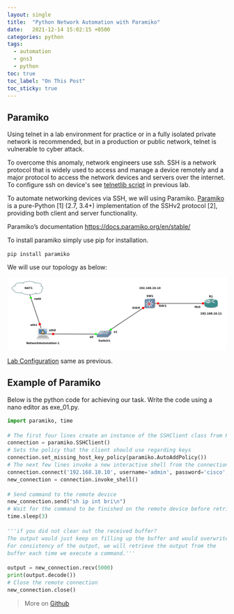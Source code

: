 ```yaml
---
layout: single
title:  "Python Network Automation with Paramiko"
date:   2021-12-14 15:02:15 +0500
categories: python
tags: 
  - automation
  - gns3
  - python
toc: true
toc_label: "On This Post"
toc_sticky: true
---
```


## Paramiko
Using telnet in a lab environment for practice or in a fully isolated private network is recommended, but in a production or public network, telnet is vulnerable to cyber attack.

To overcome this anomaly, network engineers use ssh. SSH is a network protocol that is widely used to access and manage a device remotely and a major protocol to access the network devices and servers over the internet. To configure ssh on device's see [telnetlib script](https://sydasif.github.io/python/network-automation-gns3/#ssh-configuration) in previous lab.

To automate networking devices via SSH, we will using Paramiko. [Paramiko](https://www.paramiko.org/) is a pure-Python [1] (2.7, 3.4+) implementation of the SSHv2 protocol [2], providing both client and server functionality.

Paramiko’s documentation <https://docs.paramiko.org/en/stable/>

To install paramiko simply use pip for installation.

`pip install paramiko`

We will use our topology as below:

![picture](/assets/images/network_automation.png)

[Lab Configuration](https://sydasif.github.io/python/network-automation-gns3/#networkautomation-1-configuration) same as previous.

## Example of Paramiko  

Below is the python code for achieving our task. Write the code using a nano editor as exe_01.py.

```python
import paramiko, time

# The first four lines create an instance of the SSHClient class from Paramiko
connection = paramiko.SSHClient()
# Sets the policy that the client should use regarding keys
connection.set_missing_host_key_policy(paramiko.AutoAddPolicy())
# The next few lines invoke a new interactive shell from the connection
connection.connect('192.168.10.10', username='admin', password='cisco', look_for_keys=False, allow_agent=False)
new_connection = connection.invoke_shell()

# Send command to the remote device
new_connection.send("sh ip int bri\n")
# Wait for the command to be finished on the remote device before retrieving the output
time.sleep(3)

'''if you did not clear out the received buffer? 
The output would just keep on filling up the buffer and would overwrite it.
For consistency of the output, we will retrieve the output from the 
buffer each time we execute a command.'''

output = new_connection.recv(5000)
print(output.decode())
# Close the remote connection
new_connection.close()
```

> More on [Github](https://github.com/sydasif/network-automation/tree/master/paramiko)
